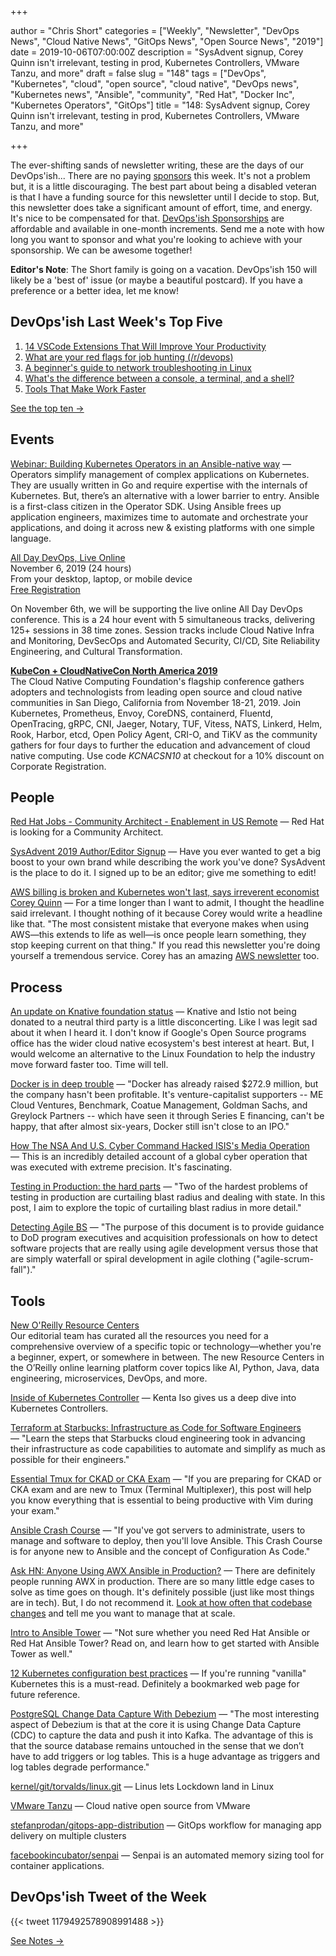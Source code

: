 +++

author = "Chris Short"
categories = ["Weekly", "Newsletter", "DevOps News", "Cloud Native News", "GitOps News", "Open Source News", "2019"]
date = 2019-10-06T07:00:00Z
description = "SysAdvent signup, Corey Quinn isn't irrelevant, testing in prod, Kubernetes Controllers, VMware Tanzu, and more"
draft = false
slug = "148"
tags = ["DevOps", "Kubernetes", "cloud", "open source", "cloud native", "DevOps news", "Kubernetes news", "Ansible", "community", "Red Hat", "Docker Inc", "Kubernetes Operators", "GitOps"]
title = "148: SysAdvent signup, Corey Quinn isn't irrelevant, testing in prod, Kubernetes Controllers, VMware Tanzu, and more"

+++

The ever-shifting sands of newsletter writing, these are the days of our DevOps'ish... There are no paying [sponsors](https://devopsish.com/sponsor/) this week. It's not a problem but, it is a little discouraging. The best part about being a disabled veteran is that I have a funding source for this newsletter until I decide to stop. But, this newsletter does take a significant amount of effort, time, and energy. It's nice to be compensated for that. [DevOps'ish Sponsorships](https://devopsish.com/sponsor/) are affordable and available in one-month increments. Send me a note with how long you want to sponsor and what you're looking to achieve with your sponsorship. We can be awesome together!

**Editor's Note**: The Short family is going on a vacation. DevOps'ish 150 will likely be a 'best of' issue (or maybe a beautiful postcard). If you have a preference or a better idea, let me know!

## DevOps'ish Last Week's Top Five

1. [14 VSCode Extensions That Will Improve Your Productivity](https://x-team.com/blog/14-vscode-extensions/)
1. [What are your red flags for job hunting (/r/devops)](https://www.reddit.com/r/devops/comments/d8onnc/what_are_your_red_flags_for_job_hunting/)
1. [A beginner's guide to network troubleshooting in Linux](https://www.redhat.com/sysadmin/beginners-guide-network-troubleshooting-linux)
1. [What's the difference between a console, a terminal, and a shell?](https://www.hanselman.com/blog/WhatsTheDifferenceBetweenAConsoleATerminalAndAShell.aspx)
1. [Tools That Make Work Faster](https://blog.softwaremill.com/tools-that-make-work-faster-2c089ac902c9)

[See the top ten →](https://devopsish.com/148/notes/)

## Events

[Webinar: Building Kubernetes Operators in an Ansible-native way](https://www.cncf.io/webinars/building-kubernetes-operators-in-an-ansible-native-way/) — Operators simplify management of complex applications on Kubernetes. They are usually written in Go and require expertise with the internals of Kubernetes. But, there’s an alternative with a lower barrier to entry. Ansible is a first-class citizen in the Operator SDK. Using Ansible frees up application engineers, maximizes time to automate and orchestrate your applications, and doing it across new & existing platforms with one simple language.

[All Day DevOps, Live Online](https://www.alldaydevops.com/)  
November 6, 2019 (24 hours)  
From your desktop, laptop, or mobile device  
[Free Registration](https://www.alldaydevops.com/register)

On November 6th, we will be supporting the live online All Day DevOps conference. This is a 24 hour event with 5 simultaneous tracks, delivering 125+ sessions in 38 time zones. Session tracks include Cloud Native Infra and Monitoring, DevSecOps and Automated Security, CI/CD, Site Reliability Engineering, and Cultural Transformation.

[**KubeCon + CloudNativeCon North America 2019**](https://cshort.co/kcna19)  
The Cloud Native Computing Foundation's flagship conference gathers adopters and technologists from leading open source and cloud native communities in San Diego, California from November 18-21, 2019. Join Kubernetes, Prometheus, Envoy, CoreDNS, containerd, Fluentd, OpenTracing, gRPC, CNI, Jaeger, Notary, TUF, Vitess, NATS, Linkerd, Helm, Rook, Harbor, etcd, Open Policy Agent, CRI-O, and TiKV as the community gathers for four days to further the education and advancement of cloud native computing. Use code *KCNACSN10* at checkout for a 10% discount on Corporate Registration.

## People

[Red Hat Jobs - Community Architect - Enablement in US Remote](https://us-redhat.icims.com/jobs/70360/community-architect---enablement/job) — Red Hat is looking for a Community Architect.

[SysAdvent 2019 Author/Editor Signup](https://devopsi.sh/sysadvent) — Have you ever wanted to get a big boost to your own brand while describing the work you've done? SysAdvent is the place to do it. I signed up to be an editor; give me something to edit!

[AWS billing is broken and Kubernetes won't last, says irreverent economist Corey Quinn](https://www.techrepublic.com/article/aws-billing-is-broken-and-kubernetes-wont-last-says-irreverent-economist-corey-quinn/) — For a time longer than I want to admit, I thought the headline said irrelevant. I thought nothing of it because Corey would write a  headline like that. "The most consistent mistake that everyone makes when using AWS—this extends to life as well—is once people learn something, they stop keeping current on that thing." If you read this newsletter you're doing yourself a tremendous service. Corey has an amazing [AWS newsletter](https://www.ref.lastweekinaws.com/7h1z3x) too.

## Process

[An update on Knative foundation status](https://groups.google.com/forum/m/#!topic/knative-dev/YmL2vgMC4rc) — Knative and Istio not being donated to a neutral third party is a little disconcerting. Like I was legit sad about it when I heard it. I don't know if Google's Open Source programs office has the wider cloud native ecosystem's best interest at heart. But, I would welcome an alternative to the Linux Foundation to help the industry move forward faster too. Time will tell.

[Docker is in deep trouble](https://www.zdnet.com/article/docker-is-in-deep-trouble/) — "Docker has already raised $272.9 million, but the company hasn't been profitable. It's venture-capitalist supporters -- ME Cloud Ventures, Benchmark, Coatue Management, Goldman Sachs, and Greylock Partners -- which have seen it through Series E financing, can't be happy, that after almost six-years, Docker still isn't close to an IPO."

[How The NSA And U.S. Cyber Command Hacked ISIS's Media Operation](https://www.npr.org/2019/09/26/763545811/how-the-u-s-hacked-isis) — This is an incredibly detailed account of a global cyber operation that was executed with extreme precision. It's fascinating.

[Testing in Production: the hard parts](https://medium.com/@copyconstruct/testing-in-production-the-hard-parts-3f06cefaf592) — "Two of the hardest problems of testing in production are curtailing blast radius and dealing with state. In this post, I aim to explore the topic of curtailing blast radius in more detail."

[Detecting Agile BS](https://shortcdn.com/file/devopsish/DIB_DETECTING_AGILE_BS_2018.10.05.PDF) — "The purpose of this document is to provide guidance to DoD program executives and acquisition professionals on how to detect software projects that are really using agile development versus those that are simply waterfall or spiral development in agile clothing ("agile-scrum-fall")."

## Tools

[New O'Reilly Resource Centers](https://www.oreilly.com/pub/cpc/268257)  
Our editorial team has curated all the resources you need for a comprehensive overview of a specific topic or technology—whether you're a beginner, expert, or somewhere in between. The new Resource Centers in the O’Reilly online learning platform cover topics like AI, Python, Java, data engineering, microservices, DevOps, and more.

[Inside of Kubernetes Controller](https://speakerdeck.com/govargo/inside-of-kubernetes-controller) — Kenta Iso gives us a deep dive into Kubernetes Controllers.

[Terraform at Starbucks: Infrastructure as Code for Software Engineers](https://www.hashicorp.com/resources/terraform-at-starbucks-infrastructure-as-code-for-software-engineers) — "Learn the steps that Starbucks cloud engineering took in advancing their infrastructure as code capabilities to automate and simplify as much as possible for their engineers."

[Essential Tmux for CKAD or CKA Exam](https://blog.codonomics.com/2019/09/essential-tmux-for-ckad-or-cka-exam.html) — "If you are preparing for CKAD or CKA exam and are new to Tmux (Terminal Multiplexer), this post will help you know everything that is essential to being productive with Vim during your exam."

[Ansible Crash Course](https://www.thecloud.coach/ansible-crash-course) — "If you've got servers to administrate, users to manage and software to deploy, then you'll love Ansible. This Crash Course is for anyone new to Ansible and the concept of Configuration As Code."

[Ask HN: Anyone Using AWX Ansible in Production?](https://news.ycombinator.com/item?id=21137466) — There are definitely people running AWX in production. There are so many little edge cases to solve as time goes on though. It's definitely possible (just like most things are in tech). But, I do not recommend it. [Look at how often that codebase changes](https://github.com/ansible/awx/commits/devel) and tell me you want to manage that at scale.

[Intro to Ansible Tower](https://www.redhat.com/sysadmin/intro-ansible-tower) — "Not sure whether you need Red Hat Ansible or Red Hat Ansible Tower? Read on, and learn how to get started with Ansible Tower as well."

[12 Kubernetes configuration best practices](https://www.stackrox.com/post/2019/09/12-kubernetes-configuration-best-practices/) — If you're running "vanilla" Kubernetes this is a must-read. Definitely a bookmarked web page for future reference.

[PostgreSQL Change Data Capture With Debezium](https://info.crunchydata.com/blog/postgresql-change-data-capture-with-debezium) — "The most interesting aspect of Debezium is that at the core it is using Change Data Capture (CDC) to capture the data and push it into Kafka. The advantage of this is that the source database remains untouched in the sense that we don’t have to add triggers or log tables. This is a huge advantage as triggers and log tables degrade performance."

[kernel/git/torvalds/linux.git](https://git.kernel.org/pub/scm/linux/kernel/git/torvalds/linux.git/commit/?id=aefcf2f4b58155d27340ba5f9ddbe9513da8286d) — Linus lets Lockdown land in Linux

[VMware Tanzu](https://github.com/vmware-tanzu) — Cloud native open source from VMware

[stefanprodan/gitops-app-distribution](https://github.com/stefanprodan/gitops-app-distribution) — GitOps workflow for managing app delivery on multiple clusters

[facebookincubator/senpai](https://github.com/facebookincubator/senpai) — Senpai is an automated memory sizing tool for container applications.

## DevOps'ish Tweet of the Week

{{< tweet 1179492578908991488 >}}

[See Notes →](https://devopsish.com/148/notes/)
